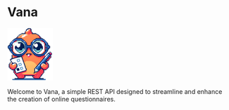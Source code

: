 # Vana

<img src=https://raw.githubusercontent.com/giorgiosadze/Vana/main/assets/icon-small.png height="120px" />
<p>
  Welcome to Vana, a simple REST API designed to streamline and enhance the creation of online questionnaires.
</p>

